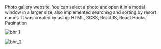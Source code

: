 Photo gallery website. You can select a photo and open it in a modal window in a larger size, also implemented searching and sorting by resort names. It was created by using: HTML, SCSS, ReactJS, React Hooks, Pagination

![bhr_1](https://user-images.githubusercontent.com/78507597/208294852-bbcc7e4b-caaf-43f5-ac06-f10c32584584.png)

![bhr_2](https://user-images.githubusercontent.com/78507597/208294857-4577fb67-e3fe-4ff9-99f3-eb1d3c284cf0.png)

